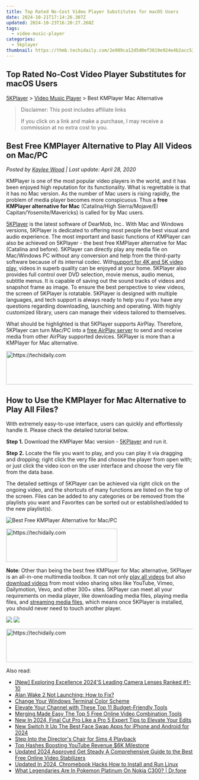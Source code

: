 ```yaml
---
title: Top Rated No-Cost Video Player Substitutes for macOS Users
date: 2024-10-21T17:14:26.307Z
updated: 2024-10-23T16:20:27.268Z
tags:
  - video-music-player
categories:
  - 5kplayer
thumbnail: https://thmb.techidaily.com/2e909ca12d5d0ef3819e924e4b2acc53554680366614c69f27f338ed1d92d5d7.jpg
---
```


## Top Rated No-Cost Video Player Substitutes for macOS Users

[5KPlayer](https://tools.techidaily.com/5kplayer/products/) \> [Video Music Player](https://tools.techidaily.com/5kplayer/video-music-player/) \> Best KMPlayer Mac Alternative

>  Disclaimer: This post includes affiliate links
>
>  If you click on a link and make a purchase, I may receive a commission at no extra cost to you.
>

## Best Free KMPlayer Alternative to Play All Videos on Mac/PC

 _Posted by [Kaylee Wood](https://www.quora.com/profile/Amanda-Hu-21) | Last update: April 28, 2020_

KMPlayer is one of the most popular video players in the world, and it has been enjoyed high reputation for its functionality. What is regrettable is that it has no Mac version. As the number of Mac users is rising rapidly, the problem of media player becomes more conspicuous. Thus a **free KMPlayer alternative for Mac** (Catalina/High Sierra/Mojave/El Capitan/Yosemite/Mavericks) is called for by Mac users.

[5KPlayer](https://tools.techidaily.com/5kplayer/products/) is the latest software of DearMob, Inc.. With Mac and Windows versions, 5KPlayer is dedicated to offering most people the best visual and audio experience. The most important and basic functions of KMPlayer can also be achieved on 5KPlayer - the best free KMPlayer alternative for Mac (Catalina and before). 5KPlayer can directly play any media file on Mac/Windows PC without any conversion and help from the third-party software because of its internal codec. With[support for 4K and 5K video play](https://tools.techidaily.com/5kplayer/video-music-player/), videos in superb quality can be enjoyed at your home. 5KPlayer also provides full control over DVD selection, movie menus, audio menus, subtitle menus. It is capable of saving out the sound tracks of videos and snapshot frame as image. To ensure the best perspective to view videos, the screen of 5KPlayer is rotatable. 5KPlayer is designed with multiple languages, and tech support is always ready to help you if you have any questions regarding downloading, launching and operating. With highly customized library, users can manage their videos tailored to themselves.

What should be highlighted is that 5KPlayer supports AirPlay. Therefore, 5KPlayer can turn Mac/PC into a [free AirPlay server](https://tools.techidaily.com/5kplayer/airplay/) to send and receive media from other AirPlay supported devices. 5KPlayer is more than a KMPlayer for Mac alternative.

<!-- affiliate ads begin -->
<a href="https://review-au.sjv.io/c/5597632/2098702/14409" target="_top" id="2098702">
  <img src="//a.impactradius-go.com/display-ad/14409-2098702" border="0" alt="https://techidaily.com" width="728" height="90"/>
</a>
<img height="0" width="0" src="https://review-au.sjv.io/i/5597632/2098702/14409" style="position:absolute;visibility:hidden;" border="0" />
<!-- affiliate ads end -->

## How to Use the KMPlayer for Mac Alternative to Play All Files?

With extremely easy-to-use interface, users can quickly and effortlessly handle it. Please check the detailed tutorial below.

**Step 1.** Download the KMPlayer Mac version - [5KPlayer](https://tools.techidaily.com/5kplayer/products/) and run it.

**Step 2.** Locate the file you want to play, and you can play it via dragging and dropping; right click the very file and choose the player from open with; or just click the video icon on the user interface and choose the very file from the data base.

The detailed settings of 5KPlayer can be achieved via right click on the ongoing video, and the shortcuts of many functions are listed on the top of the screen. Files can be added to any categories or be removed from the playlists you want and Favorites can be sorted out or established/added to the new playlist(s).

![Best Free KMPlayer Alternative for Mac/PC](https://www.5kplayer.com/video-music-player/img/youtube-0119-01.png) 

<!-- affiliate ads begin -->
<a href="https://aligracehair.sjv.io/c/5597632/2027176/19272" target="_top" id="2027176">
  <img src="//a.impactradius-go.com/display-ad/19272-2027176" border="0" alt="https://techidaily.com" width="300" height="90"/>
</a>
<img height="0" width="0" src="https://aligracehair.sjv.io/i/5597632/2027176/19272" style="position:absolute;visibility:hidden;" border="0" />
<!-- affiliate ads end -->

**Note**: Other than being the best free KMPlayer for Mac alternative, 5KPlayer is an all-in-one multimedia toolbox. It can not only [play all videos](https://tools.techidaily.com/5kplayer/video-music-player/) but also [download videos](https://tools.techidaily.com/5kplayer/youtube-download/) from most video sharing sites like YouTube, Vimeo, Dailymotion, Vevo, and other 300+ sites. 5KPlayer can meet all your requirements on media player, like downloading media files, playing media files, and [streaming media files](https://tools.techidaily.com/5kplayer/airplay/), which means once 5KPlayer is installed, you should never need to touch another player.

[![](https://www.5kplayer.com/video-music-player/../button/freedownbackwin.png)](https://tools.techidaily.com/5kplayer/products/) [![](https://www.5kplayer.com/video-music-player/../button/freedownbackmac.png)](https://tools.techidaily.com/5kplayer/products/)

<!-- affiliate ads begin -->
<a href="https://appsumo.8odi.net/c/5597632/2094428/7443" target="_top" id="2094428">
  <img src="//a.impactradius-go.com/display-ad/7443-2094428" border="0" alt="https://techidaily.com" width="728" height="90"/>
</a>
<img height="0" width="0" src="https://appsumo.8odi.net/i/5597632/2094428/7443" style="position:absolute;visibility:hidden;" border="0" />
<!-- affiliate ads end -->

<ins class="adsbygoogle"
     style="display:block"
     data-ad-format="autorelaxed"
     data-ad-client="ca-pub-7571918770474297"
     data-ad-slot="1223367746"></ins>

<ins class="adsbygoogle"
     style="display:block"
     data-ad-client="ca-pub-7571918770474297"
     data-ad-slot="8358498916"
     data-ad-format="auto"
     data-full-width-responsive="true"></ins>

<span class="atpl-alsoreadstyle">Also read:</span>
<div><ul>
<li><a href="https://fox-glue.techidaily.com/new-exploring-excellence-2024s-leading-camera-lenses-ranked-1-10/"><u>[New] Exploring Excellence 2024'S Leading Camera Lenses Ranked #1-10</u></a></li>
<li><a href="https://program-issues.techidaily.com/alan-wake-2-not-launching-how-to-fix/"><u>Alan Wake 2 Not Launching: How to Fix?</u></a></li>
<li><a href="https://win11-tips.techidaily.com/change-your-windows-terminal-color-scheme/"><u>Change Your Windows Terminal Color Scheme</u></a></li>
<li><a href="https://youtube-webster.techidaily.com/te-your-channel-with-these-top-11-budget-friendly-tools/"><u>Elevate Your Channel with These Top 11 Budget-Friendly Tools</u></a></li>
<li><a href="https://video-ai-editor.techidaily.com/merging-made-easy-the-top-5-free-online-video-combination-tools/"><u>Merging Made Easy The Top 5 Free Online Video Combination Tools</u></a></li>
<li><a href="https://video-ai-editor.techidaily.com/new-in-2024-final-cut-pro-like-a-pro-5-expert-tips-to-elevate-your-edits/"><u>New In 2024, Final Cut Pro Like a Pro 5 Expert Tips to Elevate Your Edits</u></a></li>
<li><a href="https://video-ai-editor.techidaily.com/new-switch-it-up-the-best-face-swap-apps-for-iphone-and-android-for-2024/"><u>New Switch It Up The Best Face Swap Apps for iPhone and Android for 2024</u></a></li>
<li><a href="https://screen-sharing-recording.techidaily.com/step-into-the-directors-chair-for-sims-4-playback/"><u>Step Into the Director's Chair for Sims 4 Playback</u></a></li>
<li><a href="https://youtube-data.techidaily.com/ashes-boosting-youtube-revenue-6k-milestone/"><u>Top Hashes Boosting YouTube Revenue $6K Milestone</u></a></li>
<li><a href="https://video-ai-editor.techidaily.com/updated-2024-approved-get-steady-a-comprehensive-guide-to-the-best-free-online-video-stabilizers/"><u>Updated 2024 Approved Get Steady A Comprehensive Guide to the Best Free Online Video Stabilizers</u></a></li>
<li><a href="https://video-ai-editor.techidaily.com/updated-in-2024-chromebook-hacks-how-to-install-and-run-linux/"><u>Updated In 2024, Chromebook Hacks How to Install and Run Linux</u></a></li>
<li><a href="https://android-pokemon-go.techidaily.com/what-legendaries-are-in-pokemon-platinum-on-nokia-c300-drfone-by-drfone-virtual-android/"><u>What Legendaries Are In Pokemon Platinum On Nokia C300? | Dr.fone</u></a></li>
</ul></div>

